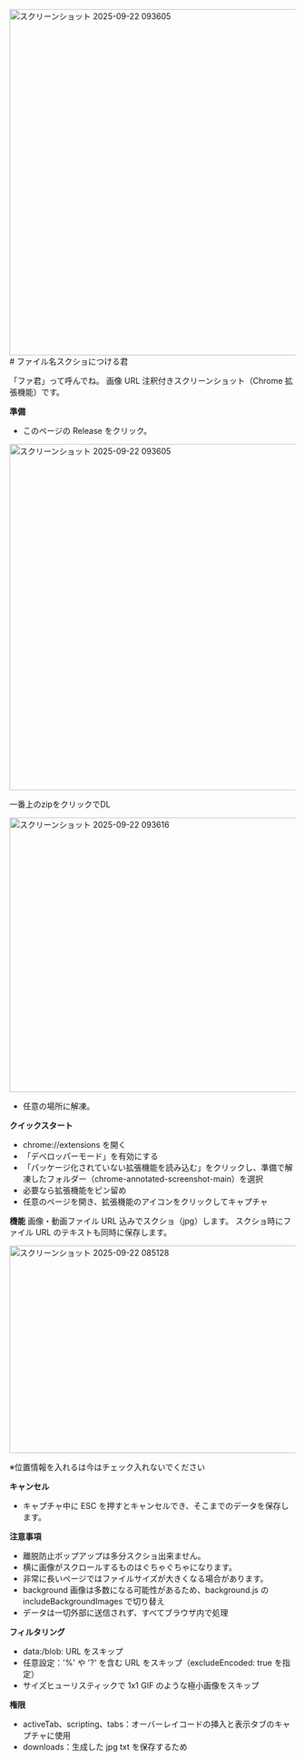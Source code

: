 <img width="1349" height="609" alt="スクリーンショット 2025-09-22 093605" src="https://github.com/user-attachments/assets/de62ccd3-0fca-4c15-b4d1-3b52068d4b71" />﻿# ファイル名スクショにつける君

「ファ君」って呼んでね。
画像 URL 注釈付きスクリーンショット（Chrome 拡張機能）です。

**準備**
- このページの Release をクリック。
<img width="1349" height="609" alt="スクリーンショット 2025-09-22 093605" src="https://github.com/user-attachments/assets/6b8020e2-c351-4824-b17f-490856c7ed95" />

一番上のzipをクリックでDL

<img width="1185" height="483" alt="スクリーンショット 2025-09-22 093616" src="https://github.com/user-attachments/assets/6ea6e6c7-9e9c-42b6-a280-5e1e6225214b" />


- 任意の場所に解凍。


**クイックスタート**
- chrome://extensions を開く
- 「デベロッパーモード」を有効にする
- 「パッケージ化されていない拡張機能を読み込む」をクリックし、準備で解凍したフォルダー（chrome-annotated-screenshot-main）を選択
- 必要なら拡張機能をピン留め
- 任意のページを開き、拡張機能のアイコンをクリックしてキャプチャ

**機能**
画像・動画ファイル URL 込みでスクショ（jpg）します。
スクショ時にファイル URL のテキストも同時に保存します。

<img width="836" height="365" alt="スクリーンショット 2025-09-22 085128" src="https://github.com/user-attachments/assets/2d26bfd6-0546-436a-9a31-ef127932494a" />

※位置情報を入れるは今はチェック入れないでください

**キャンセル**

- キャプチャ中に ESC を押すとキャンセルでき、そこまでのデータを保存します。

**注意事項**

- 離脱防止ポップアップは多分スクショ出来ません。
- 横に画像がスクロールするものはぐちゃぐちゃになります。
- 非常に長いページではファイルサイズが大きくなる場合があります。
- background 画像は多数になる可能性があるため、background.js の includeBackgroundImages で切り替え
- データは一切外部に送信されず、すべてブラウザ内で処理

**フィルタリング**

- data:/blob: URL をスキップ
- 任意設定：'%' や '?' を含む URL をスキップ（excludeEncoded: true を指定）
- サイズヒューリスティックで 1x1 GIF のような極小画像をスキップ

**権限**

- activeTab、scripting、tabs：オーバーレイコードの挿入と表示タブのキャプチャに使用
- downloads：生成した jpg txt を保存するため
